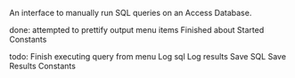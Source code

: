 An interface to manually run SQL queries on an Access Database.

done:
attempted to prettify output
menu items
Finished about
Started Constants

todo:
Finish executing query from menu
Log sql
Log results
Save SQL
Save Results
Constants